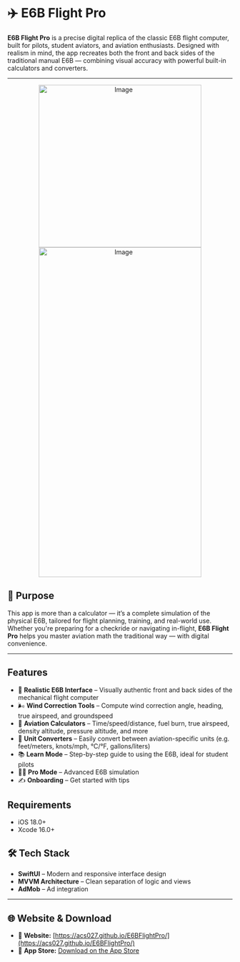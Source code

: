 # ✈️ E6B Flight Pro

**E6B Flight Pro** is a precise digital replica of the classic E6B flight computer, built for pilots, student aviators, and aviation enthusiasts. Designed with realism in mind, the app recreates both the front and back sides of the traditional manual E6B — combining visual accuracy with powerful built-in calculators and converters.

---

<p align="center">
    <img width="364" alt="Image" src="https://github.com/user-attachments/assets/62c800cf-64de-4aa9-9c6e-e13dc93d3193" alt="front side" width="300"/>
    <img width="364" alt="Image" src="https://github.com/user-attachments/assets/ad8edb58-2368-4841-8ae5-c01a0f5227c1" alt="wind side" height="739"/>
</p>

## 🧭 Purpose

This app is more than a calculator — it’s a complete simulation of the physical E6B, tailored for flight planning, training, and real-world use. Whether you're preparing for a checkride or navigating in-flight, **E6B Flight Pro** helps you master aviation math the traditional way — with digital convenience.

---

## Features
- 🛞 **Realistic E6B Interface** – Visually authentic front and back sides of the mechanical flight computer  
- 🌬️ **Wind Correction Tools** – Compute wind correction angle, heading, true airspeed, and groundspeed  
- 🧮 **Aviation Calculators** – Time/speed/distance, fuel burn, true airspeed, density altitude, pressure altitude, and more  
- 📐 **Unit Converters** – Easily convert between aviation-specific units (e.g. feet/meters, knots/mph, °C/°F, gallons/liters)  
- 📚 **Learn Mode** – Step-by-step guide to using the E6B, ideal for student pilots  
- 👨‍✈️ **Pro Mode** – Advanced E6B simulation
- ✍️ **Onboarding** – Get started with tips

## Requirements

- iOS 18.0+
- Xcode 16.0+

## 🛠️ Tech Stack

- **SwiftUI** – Modern and responsive interface design  
- **MVVM Architecture** – Clean separation of logic and views
- **AdMob** – Ad integration

---

## 🌐 Website & Download

- 🔗 **Website:** [https://acs027.github.io/E6BFlightPro/](https://acs027.github.io/E6BFlightPro/)  
- 📲 **App Store:** [Download on the App Store](https://apps.apple.com/tr/app/e6b-flight-pro/id6743019639)
